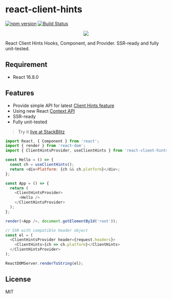 # react-client-hints

[![npm version](https://badge.fury.io/js/react-client-hints.svg)](https://badge.fury.io/js/react-client-hints)
[![Build Status](https://travis-ci.org/antonybudianto/react-client-hints.svg?branch=master)](https://travis-ci.org/antonybudianto/react-client-hints)

<p align="center">
<img src="https://user-images.githubusercontent.com/7658554/49334914-f4ff8c80-f613-11e8-820b-49a5b446d889.png">
</p>

React Client Hints Hooks, Component, and Provider. SSR-ready and fully unit-tested.

## Requirement

- React 16.8.0

## Features

- Provide simple API for latest [Client Hints feature](https://developer.mozilla.org/en-US/docs/Glossary/Client_hints)
- Using new React [Context API](https://reactjs.org/docs/context.html)
- SSR-ready
- Fully unit-tested

> Try it [live at StackBlitz](https://stackblitz.com/edit/demo-react-client-hints)

```js
import React, { Component } from 'react';
import { render } from 'react-dom';
import { ClientHintsProvider, useClientHints } from 'react-client-hints';

const Hello = () => {
  const ch = useClientHints();
  return <div>Platform: {ch && ch.platform}</div>;
};

const App = () => {
  return (
    <ClientHintsProvider>
      <Hello />
    </ClientHintsProvider>
  );
};

render(<App />, document.getElementById('root'));

// SSR with compatible header object
const el = (
  <ClientHintsProvider header={request.headers}>
    <ClientHints>{ch => ch.platform}</ClientHints>
  </ClientHintsProvider>
);

ReactDOMServer.renderToString(el);
```

## License

MIT
